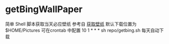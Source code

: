 # getBingWallPaper

简单 Shell 脚本获取当天必应壁纸
参考自 [获取壁纸](https://github.com/niumoo/bing-wallpaper/)
默认下载位置为$HOME/Pictures
可在crontab 中配置 10 1 * * * sh repo/getbing.sh 每天自动下载
